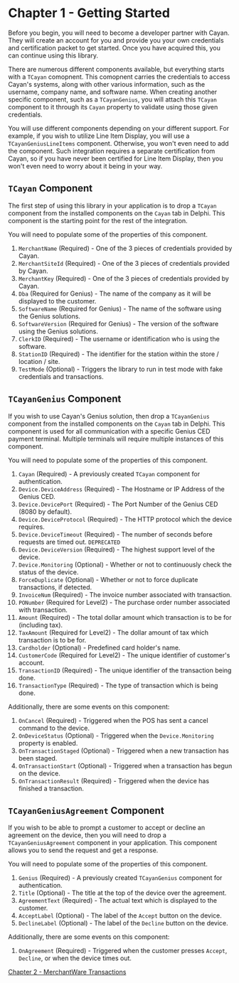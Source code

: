 # Chapter 1 - Getting Started

Before you begin, you will need to become a developer partner with Cayan. They will create an account for you and provide you your own credentials and certification packet to get started. Once you have acquired this, you can continue using this library.

There are numerous different components available, but everything starts with a `TCayan` comopnent. This comopnent carries the credentials to access Cayan's systems, along with other various information, such as the username, company name, and software name. When creating another specific component, such as a `TCayanGenius`, you will attach this `TCayan` component to it through its `Cayan` property to validate using those given credentials.

You will use different components depending on your different support. For example, if you wish to utilize Line Item Display, you will use a `TCayanGeniusLineItems` component. Otherwise, you won't even need to add the component. Such integration requires a separate certification from Cayan, so if you have never been certified for Line Item Display, then you won't even need to worry about it being in your way. 

## `TCayan` Component

The first step of using this library in your application is to drop a `TCayan` component from the installed components on the `Cayan` tab in Delphi. This component is the starting point for the rest of the integration.

You will need to populate some of the properties of this component.

1. `MerchantName` (Required) - One of the 3 pieces of credentials provided by Cayan.
2. `MerchantSiteId` (Required) - One of the 3 pieces of credentials provided by Cayan.
3. `MerchantKey` (Required) - One of the 3 pieces of credentials provided by Cayan.
4. `Dba` (Required for Genius) - The name of the company as it will be displayed to the customer.
5. `SoftwareName` (Required for Genius) - The name of the software using the Genius solutions.
6. `SoftwareVersion` (Required for Genius) - The version of the software using the Genius solutions.
7. `ClerkID` (Required) - The username or identification who is using the software.
8. `StationID` (Required) - The identifier for the station within the store / location / site.
9. `TestMode` (Optional) - Triggers the library to run in test mode with fake credentials and transactions.

## `TCayanGenius` Component

If you wish to use Cayan's Genius solution, then drop a `TCayanGenius` component from the installed components on the `Cayan` tab in Delphi. This component is used for all communication with a specific Genius CED payment terminal. Multiple terminals will require multiple instances of this component.

You will need to populate some of the properties of this component.

1. `Cayan` (Required) - A previously created `TCayan` component for authentication.
2. `Device.DeviceAddress` (Required) - The Hostname or IP Address of the Genius CED.
3. `Device.DevicePort` (Required) - The Port Number of the Genius CED (8080 by default).
4. `Device.DeviceProtocol` (Required) - The HTTP protocol which the device requires.
5. `Device.DeviceTimeout` (Required) - The number of seconds before requests are timed out. `DEPRECATED`
6. `Device.DeviceVersion` (Required) - The highest support level of the device.
7. `Device.Monitoring` (Optional) - Whether or not to continuously check the status of the device.
8. `ForceDuplicate` (Optional) - Whether or not to force duplicate transactions, if detected.
9. `InvoiceNum` (Required) - The invoice number associated with transaction.
10. `PONumber` (Required for Level2) - The purchase order number associated with transaction.
11. `Amount` (Required) - The total dollar amount which transaction is to be for (including tax).
12. `TaxAmount` (Required for Level2) - The dollar amount of tax which transaction is to be for.
13. `Cardholder` (Optional) - Predefined card holder's name.
14. `CustomerCode` (Required for Level2) - The unique identifier of customer's account.
15. `TransactionID` (Required) - The unique identifier of the transaction being done.
16. `TransactionType` (Required) - The type of transaction which is being done.

Additionally, there are some events on this component:

1. `OnCancel` (Required) - Triggered when the POS has sent a cancel command to the device.
2. `OnDeviceStatus` (Optional) - Triggered when the `Device.Monitoring` property is enabled.
3. `OnTransactionStaged` (Optional) - Triggered when a new transaction has been staged.
4. `OnTransactionStart` (Optional) - Triggered when a transaction has begun on the device.
5. `OnTransactionResult` (Required) - Triggered when the device has finished a transaction.

## `TCayanGeniusAgreement` Component

If you wish to be able to prompt a customer to accept or decline an agreement on the device, then you will need to drop a `TCayanGeniusAgreement` component in your application. This component allows you to send the request and get a response.

You will need to populate some of the properties of this component.

1. `Genius` (Required) - A previously created `TCayanGenius` component for authentication.
2. `Title` (Optional) - The title at the top of the device over the agreement.
3. `AgreementText` (Required) - The actual text which is displayed to the customer.
4. `AcceptLabel` (Optional) - The label of the `Accept` button on the device.
5. `DeclineLabel` (Optional) - The label of the `Decline` button on the device.

Additionally, there are some events on this component:

1. `OnAgreement` (Required) - Triggered when the customer presses `Accept`, `Decline`, or when the device times out.


[Chapter 2 - MerchantWare Transactions](./Readme/Chapter%202%20-%20MerchantWare%20Transactions.md)
